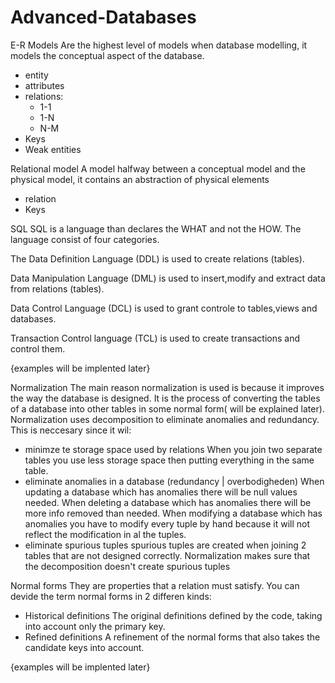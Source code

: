 # Advanced-Databases

E-R Models
Are the highest level of models when database modelling, it models the conceptual aspect of the database.
 - entity 
 - attributes
 - relations:
    - 1-1
    - 1-N
    - N-M
 - Keys
 - Weak entities

Relational model
A model halfway between a conceptual model and the physical model, it contains an abstraction of physical elements
 - relation
 - Keys

SQL
SQL is a language than declares the WHAT and not the HOW.
The language consist of four categories.

The Data Definition Language (DDL) is used to create relations (tables).

Data Manipulation Language (DML) is used to insert,modify and extract data from relations (tables).

Data Control Language (DCL) is used to grant controle to tables,views and databases.

Transaction Control language (TCL) is used to create transactions and control them.

{examples will be implented later}

Normalization
The main reason normalization is used is because it improves the way the database is designed. It is the process of converting the tables of a database into other tables in some normal form( will be explained later). Normalization uses decomposition to eliminate anomalies and redundancy. This is neccesary since it wil:
- minimze te storage space used by relations
  When you join two separate tables you use less storage space then putting everything in the same table.
- eliminate anomalies in a database (redundancy | overbodigheden)
  When updating a database which has anomalies there will be null values needed. 
  When deleting a database which has anomalies there will be more info removed than needed.
  When modifying a database which has anomalies you have to modify every tuple by hand because it will not reflect the modification in al the tuples.
- eliminate spurious tuples
  spurious tuples are created when joining 2 tables that are not designed correctly. Normalization makes sure that the decomposition doesn't create spurious tuples

Normal forms
They are properties that a relation must satisfy. You can devide the term normal forms in 2 differen kinds:
- Historical definitions
  The original definitions defined by the code, taking into account only the primary key.
- Refined definitions
  A refinement of the normal forms that also takes the candidate keys into account.

{examples will be implented later}

